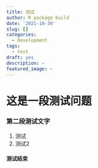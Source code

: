 ```yaml
---
title: 测试
author: R package build
date: '2021-10-30'
slug: []
categories:
  - Development
tags:
  - test
draft: yes
description: ~
featured_image: ~
---
```

# 这是一段测试问题

### 第二段测试文字

1. 测试
2. 测试2

#### 测试结束